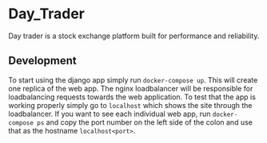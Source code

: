 # Day_Trader

Day trader is a stock exchange platform built for performance and reliability.

## Development

To start using the django app simply run `docker-compose up`. This will create one replica
of the web app. The nginx loadbalancer will be responsible for loadbalancing requests towards the web application. To test that the
app is working properly simply go to `localhost` which shows the site through the loadbalancer. If you want to see each individual web app, run `docker-compose ps` and copy the port number on the left side of the colon and use that as the hostname `localhost<port>`.